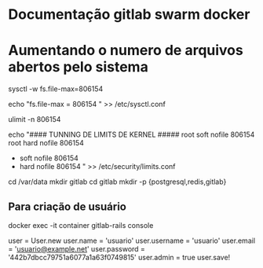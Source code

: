 
# Documentação gitlab swarm docker

# Aumentando o numero de arquivos abertos pelo sistema
sysctl -w fs.file-max=806154

echo "fs.file-max = 806154
" >> /etc/sysctl.conf

ulimit -n 806154

echo "#### TUNNING DE LIMITS DE KERNEL #####
root soft nofile 806154
root hard nofile 806154
* soft nofile 806154
* hard nofile 806154
" >> /etc/security/limits.conf

cd /var/data
mkdir gitlab
cd gitlab
mkdir -p {postgresql,redis,gitlab}

## Para criação de usuário
docker exec -it container gitlab-rails console

user = User.new
user.name = 'usuario'
user.username = 'usuario'
user.email = 'usuario@example.net'
user.password = '442b7dbcc79751a6077a1a63f0749815'
user.admin = true
user.save!